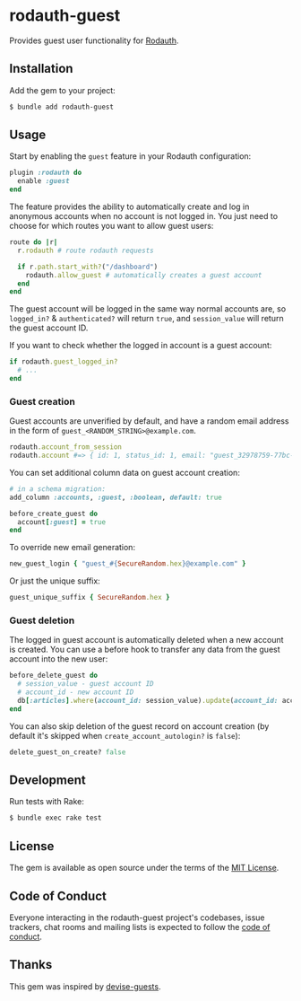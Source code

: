 # rodauth-guest

Provides guest user functionality for [Rodauth].

## Installation

Add the gem to your project:

```sh
$ bundle add rodauth-guest
```

## Usage

Start by enabling the `guest` feature in your Rodauth configuration: 

```rb
plugin :rodauth do
  enable :guest
end
```

The feature provides the ability to automatically create and log in anonymous accounts when no account is not logged in. You just need to choose for which routes you want to allow guest users:

```rb
route do |r|
  r.rodauth # route rodauth requests

  if r.path.start_with?("/dashboard")
    rodauth.allow_guest # automatically creates a guest account
  end
end
```

The guest account will be logged in the same way normal accounts are, so `logged_in?` & `authenticated?` will return `true`, and `session_value` will return the guest account ID.

If you want to check whether the logged in account is a guest account:

```rb
if rodauth.guest_logged_in?
  # ...
end
```

### Guest creation

Guest accounts are unverified by default, and have a random email address in the form of `guest_<RANDOM_STRING>@example.com`.

```rb
rodauth.account_from_session
rodauth.account #=> { id: 1, status_id: 1, email: "guest_32978759-77bc-4293-ab8f-f1b96b9f178b@example.com" }
```

You can set additional column data on guest account creation:

```rb
# in a schema migration:
add_column :accounts, :guest, :boolean, default: true
```
```rb
before_create_guest do
  account[:guest] = true
end
```

To override new email generation:

```rb
new_guest_login { "guest_#{SecureRandom.hex}@example.com" }
```

Or just the unique suffix:

```rb
guest_unique_suffix { SecureRandom.hex }
```

### Guest deletion

The logged in guest account is automatically deleted when a new account is created. You can use a before hook to transfer any data from the guest account into the new user:

```rb
before_delete_guest do
  # session_value - guest account ID
  # account_id - new account ID
  db[:articles].where(account_id: session_value).update(account_id: account_id)
end
```

You can also skip deletion of the guest record on account creation (by default it's skipped when `create_account_autologin?` is `false`):

```rb
delete_guest_on_create? false
```

## Development

Run tests with Rake:

```sh
$ bundle exec rake test
```

## License

The gem is available as open source under the terms of the [MIT License](https://opensource.org/licenses/MIT).

## Code of Conduct

Everyone interacting in the rodauth-guest project's codebases, issue trackers, chat rooms and mailing lists is expected to follow the [code of conduct](https://github.com/janko/rodauth-guest/blob/main/CODE_OF_CONDUCT.md).

## Thanks

This gem was inspired by [devise-guests].

[Rodauth]: https://github.com/jeremyevans/rodauth
[devise-guests]: https://github.com/cbeer/devise-guests
